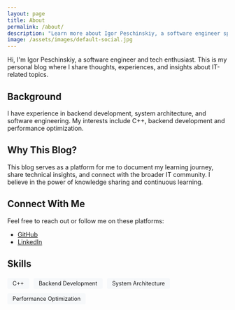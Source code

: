 ```yaml
---
layout: page
title: About
permalink: /about/
description: "Learn more about Igor Peschinskiy, a software engineer specializing in backend development, C++, system architecture, and software engineering."
image: /assets/images/default-social.jpg
---
```

<div itemscope itemtype="https://schema.org/Person">
  <meta itemprop="name" content="Igor Peschinskiy">
  <meta itemprop="jobTitle" content="Software Engineer">
  <meta itemprop="alumniOf" content="Your University">
  <meta itemprop="url" content="{{ site.url }}">
  
  <p>Hi, I'm <span itemprop="name">Igor Peschinskiy</span>, a <span itemprop="jobTitle">software engineer</span> and tech enthusiast. This is my personal blog where I share thoughts, experiences, and insights about IT-related topics.</p>

  <h2>Background</h2>

  <p itemprop="description">I have experience in backend development, system architecture, and software engineering. My interests include C++, backend development and performance optimization.</p>

  <h2>Why This Blog?</h2>

  <p>This blog serves as a platform for me to document my learning journey, share technical insights, and connect with the broader IT community. I believe in the power of knowledge sharing and continuous learning.</p>

  <h2>Connect With Me</h2>

  <p>Feel free to reach out or follow me on these platforms:</p>

  <ul class="social-links">
      <li><a href="https://github.com/peschinskiy" target="_blank" rel="noopener noreferrer" itemprop="sameAs">GitHub</a></li>
      <li><a href="https://linkedin.com/in/peschinskiy" target="_blank" rel="noopener noreferrer" itemprop="sameAs">LinkedIn</a></li>
  </ul>
  
  <h2>Skills</h2>
  
  <ul class="skills-list">
      <li><span itemprop="knowsAbout">C++</span></li>
      <li><span itemprop="knowsAbout">Backend Development</span></li>
      <li><span itemprop="knowsAbout">System Architecture</span></li>
      <li><span itemprop="knowsAbout">Performance Optimization</span></li>
  </ul>
</div>

<style>
  .skills-list {
    list-style: none;
    padding: 0;
    display: flex;
    flex-wrap: wrap;
    gap: 10px;
    margin-top: 20px;
  }
  
  .skills-list li {
    background-color: #f6f8fa;
    padding: 5px 12px;
    border-radius: 4px;
    font-size: 0.9em;
  }
</style>
